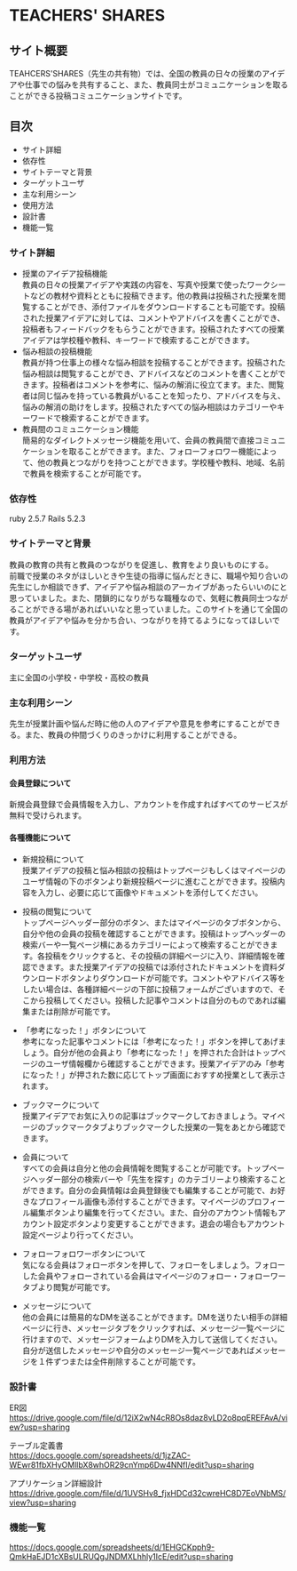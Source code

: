 # TEACHERS' SHARES
## サイト概要
TEAHCERS'SHARES（先生の共有物）では、全国の教員の日々の授業のアイデアや仕事での悩みを共有すること、また、教員同士がコミュニケーションを取ることができる投稿コミュニケーションサイトです。

## 目次  
- サイト詳細
- 依存性
- サイトテーマと背景
- ターゲットユーザ
- 主な利用シーン
- 使用方法
- 設計書  
- 機能一覧

### サイト詳細  
- 授業のアイデア投稿機能  
教員の日々の授業アイデアや実践の内容を、写真や授業で使ったワークシートなどの教材や資料とともに投稿できます。他の教員は投稿された授業を閲覧することができ、添付ファイルをダウンロードすることも可能です。投稿された授業アイデアに対しては、コメントやアドバイスを書くことができ、投稿者もフィードバックをもらうことができます。投稿されたすべての授業アイデアは学校種や教科、キーワードで検索することができます。  
- 悩み相談の投稿機能  
教員が持つ仕事上の様々な悩み相談を投稿することができます。投稿された悩み相談は閲覧することができ、アドバイスなどのコメントを書くことができます。投稿者はコメントを参考に、悩みの解消に役立てます。また、閲覧者は同じ悩みを持っている教員がいることを知ったり、アドバイスを与え、悩みの解消の助けをします。投稿されたすべての悩み相談はカテゴリーやキーワードで検索することができます。  
- 教員間のコミュニケーション機能  
簡易的なダイレクトメッセージ機能を用いて、会員の教員間で直接コミュニケーションを取ることができます。また、フォローフォロワー機能によって、他の教員とつながりを持つことができます。学校種や教科、地域、名前で教員を検索することが可能です。  

### 依存性
ruby 2.5.7  Rails 5.2.3  

### サイトテーマと背景
教員の教育の共有と教員のつながりを促進し、教育をより良いものにする。  
前職で授業のネタがほしいときや生徒の指導に悩んだときに、職場や知り合いの先生にしか相談できず、アイデアや悩み相談のアーカイブがあったらいいのにと思っていました。また、閉鎖的になりがちな職種なので、気軽に教員同士つながることができる場があればいいなと思っていました。このサイトを通じて全国の教員がアイデアや悩みを分かち合い、つながりを持てるようになってほしいです。  

### ターゲットユーザ
主に全国の小学校・中学校・高校の教員

### 主な利用シーン
先生が授業計画や悩んだ時に他の人のアイデアや意見を参考にすることができる。また、教員の仲間づくりのきっかけに利用することができる。  

### 利用方法  
#### 会員登録について
新規会員登録で会員情報を入力し、アカウントを作成すればすべてのサービスが無料で受けられます。  

#### 各種機能について  
- 新規投稿について  
授業アイデアの投稿と悩み相談の投稿はトップページもしくはマイページのユーザ情報の下のボタンより新規投稿ページに進むことができます。投稿内容を入力し、必要に応じて画像やドキュメントを添付してください。  

- 投稿の閲覧について  
トップページヘッダー部分のボタン、またはマイページのタブボタンから、自分や他の会員の投稿を確認することができます。投稿はトップヘッダーの検索バーや一覧ページ横にあるカテゴリーによって検索することができます。各投稿をクリックすると、その投稿の詳細ページに入り、詳細情報を確認できます。また授業アイデアの投稿では添付されたドキュメントを資料ダウンロードボタンよりダウンロードが可能です。コメントやアドバイス等をしたい場合は、各種詳細ページの下部に投稿フォームがございますので、そこから投稿してください。投稿した記事やコメントは自分のものであれば編集または削除が可能です。  

- 「参考になった！」ボタンについて  
参考になった記事やコメントには「参考になった！」ボタンを押してあげましょう。自分が他の会員より「参考になった！」を押された合計はトップページのユーザ情報欄から確認することができます。授業アイデアのみ「参考になった！」が押された数に応じてトップ画面におすすめ授業として表示されます。  

- ブックマークについて  
授業アイデアでお気に入りの記事はブックマークしておきましょう。マイページのブックマークタブよりブックマークした授業の一覧をあとから確認できます。  

- 会員について  
すべての会員は自分と他の会員情報を閲覧することが可能です。トップページヘッダー部分の検索バーや「先生を探す」のカテゴリーより検索することができます。自分の会員情報は会員登録後でも編集することが可能で、お好きなプロフィール画像も添付することができます。マイページのプロフィール編集ボタンより編集を行ってください。また、自分のアカウント情報もアカウント設定ボタンより変更することができます。退会の場合もアカウント設定ページより行ってください。  

- フォローフォロワーボタンについて  
気になる会員はフォローボタンを押して、フォローをしましょう。フォローした会員やフォローされている会員はマイページのフォロー・フォローワータブより閲覧が可能です。  

-  メッセージについて  
他の会員には簡易的なDMを送ることができます。DMを送りたい相手の詳細ページに行き、メッセージタブをクリックすれば、メッセージ一覧ページに行けますので、メッセージフォームよりDMを入力して送信してください。自分が送信したメッセージや自分のメッセージ一覧ページであればメッセージを１件ずつまたは全件削除することが可能です。


### 設計書
ER図  
https://drive.google.com/file/d/12iX2wN4cR8Os8daz8vLD2o8pqEREFAvA/view?usp=sharing  

テーブル定義書  
https://docs.google.com/spreadsheets/d/1jzZAC-WEwr81fbXHyOMllbX8whOR29cnYmp6Dw4NNfI/edit?usp=sharing  

アプリケーション詳細設計  
https://drive.google.com/file/d/1UVSHv8_fjxHDCd32cwreHC8D7EoVNbMS/view?usp=sharing  

### 機能一覧
https://docs.google.com/spreadsheets/d/1EHGCKpph9-QmkHaEJD1cXBsULRUQgJNDMXLhhly1IcE/edit?usp=sharing



